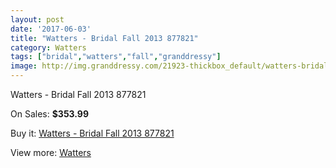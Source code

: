 ```yaml
---
layout: post
date: '2017-06-03'
title: "Watters - Bridal Fall 2013 877821"
category: Watters
tags: ["bridal","watters","fall","granddressy"]
image: http://img.granddressy.com/21923-thickbox_default/watters-bridal-fall-2013-877821.jpg
---
```

Watters - Bridal Fall 2013 877821

On Sales: **$353.99**
<a href="https://www.granddressy.com/en/watters/20872-watters-bridal-fall-2013-877821.html"><amp-img layout="responsive" width="600" height="600" src="//img.granddressy.com/21923-thickbox_default/watters-bridal-fall-2013-877821.jpg" alt="Watters - Bridal Fall 2013 877821 0" /></a>

Buy it: [Watters - Bridal Fall 2013 877821](https://www.granddressy.com/en/watters/20872-watters-bridal-fall-2013-877821.html "Watters - Bridal Fall 2013 877821")

View more: [Watters](https://www.granddressy.com/en/33-watters "Watters")